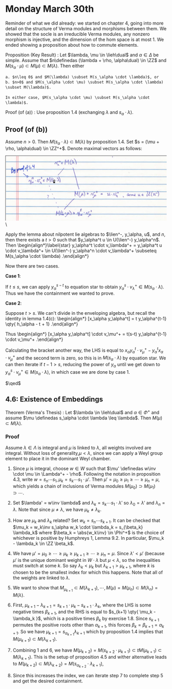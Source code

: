 # Monday March 30th

Reminder of what we did already: we started on chapter 4, going into more detail on the structure of Verma modules and morphisms between them.
We showed that the socle is an irreducible Verma modules, any nonzero morphism is injective, and the dimension of the hom space is at most 1.
We ended showing a proposition about how to commute elements.

Proposition (Key Result)
:   Let $\lambda, \mu \in \lieh\dual$ and $\alpha\in\Delta$ be simple.
    Assume that $n\definedas (\lambda + \rho, \alpha\dual) \in \ZZ$ and $M(s_\alpha \cdot \mu) \subset M(\mu) \subset M(\lambda)$.
    Then either

    a. $n\leq 0$ and $M(\lambda) \subset M(s_\alpha \cdot \lambda)$, or
    b. $n>0$ and $M(s_\alpha \cdot \mu) \subset M(s_\alpha \cdot \lambda) \subset M(\lambda)$.

    In either case, $M(s_\alpha \cdot \mu) \subset M(s_\alpha \cdot \lambda)$.

Proof (of (a))
: Use proposition 1.4 (exchanging $\lambda$ and $s_\alpha \cdot \lambda$).

## Proof (of (b))

Assume $n>0$.
Then $M(s_\alpha \cdot \lambda) \subset M(\lambda)$ by proposition 1.4.
Set $s = (\mu + \rho, \alpha\dual) \in \ZZ^+$.
Denote maximal vectors as follows:

![Image](figures/2020-03-30-09:29.png)\

Apply the lemma about nilpotent lie algebras to $\lien^-, y_\alpha, u$, and $n$, then there exists a $t>0$ such that $y_\alpha^t u \in U(\lien^-) y_\alpha^n$.
Then
\begin{align*}\label{star}
y_\alpha^t \cdot v_\lambda^+ = y_\alpha^t u \cdot v_\lambda^+ \in U(\lien^-) y_\alpha^n \cdot v_\lambda^+ \subseteq M(s_\alpha \cdot \lambda)
.\end{align*}

Now there are two cases.

**Case 1**:

If $t\leq s$, we can apply $y_\alpha^{s-t}$ to equation star to obtain $y_\alpha^s \cdot v_\lambda^+ \in M(s_\alpha \cdot \lambda)$.
Thus we have the containment we wanted to prove.

**Case 2**:

Suppose $t > s$.
We can't divide in the enveloping algebra, but recall the identity in lemma 1.4(c):
\begin{align*}
[x_\alpha y_\alpha^t] = t y_\alpha^{t-1} \qty{ h_\alpha - t + 1}
.\end{align*}

Thus
\begin{align*}
[x_\alpha y_\alpha^t] \cdot v_\mu^+ = t(s-t) y_\alpha^{t-1} \cdot v_\mu^+
.\end{align*}

Calculating the bracket another way, the LHS is equal to $x_\alpha y_\alpha^t \cdot v_\mu^+ - y_\alpha^t x_\alpha \cdot v_\mu^+$ and the second term is zero, so this is in $M(s_\alpha \cdot \lambda)$ by equation star.
We can then iterate if  $t-1 > s$, reducing the power of $y_\alpha$ until we get down to $y_\alpha^s \cdot v_\mu^+ \in M(s_\alpha \cdot \lambda)$, in which case we are done by case 1.

$\qed$

## 4.6: Existence of Embeddings

Theorem (Verma's Thesis)
: Let $\lambda \in \lieh\dual$ and $\alpha\in\Phi^+$ and assume $\mu \definedas s_\alpha \cdot \lambda \leq \lambda$.
  Then $M(\mu) \subset M(\lambda)$.

### Proof

Assume $\lambda \in \Lambda$ is integral and $\mu$ is linked to $\lambda$, all weights involved are integral.
Without loss of generality,$\mu < \lambda$, since we can apply a Weyl group element to place it in the dominant Weyl chamber.

1. Since $\mu$ is integral, choose $w\in W$ such that $\mu' \definedas w\inv \cdot \mu \in \Lambda^+ - \rho$.
    Following the notation in proposition 4.3, write $w = s_n \cdots s_1, \mu_k = s_k \cdots s_1 \cdot \mu'$.
    Then $\mu' = \mu_0 \geq \mu_1 \geq \cdots \geq \mu_n = \mu$, which yields a chain of inclusions of Verma modules $M(\mu_0) \supset M(\mu_1) \supset \cdots$.

2. Set $\lambda' = w\inv \lambda$ and $\lambda_k = s_k \cdots s_1 \cdot \lambda'$ so $\lambda_0 = \lambda'$ and $\lambda_n = \lambda$.
    Note that since $\mu \neq \lambda$, we have $\mu_k \neq \lambda_k$.

3. How are $\mu_k$ and $\lambda_k$ related? Set $w_k = s_n \cdots s_{k+1}$.
    It can be checked that $\mu_k = w_k\inv s_\alpha w_k \cdot \lambda_k = s_{\beta_k} \lambda_k$ where $\beta_k = \abs{w_k\inv} \in \Phi^+$ is the choice of whichever is positive by Humphreys 1, Lemma 9.2.
    In particular, $\mu_k - \lambda_k \in \ZZ \beta_k$.

4. We have $\mu' = \mu_0 \geq \cdots \geq \mu_k \geq \mu_{k+1} \geq \cdots \geq \mu_n = \mu$.
    Since $\lambda'<\mu'$ (because $\mu'$ is the unique dominant weight in $W\cdot \lambda$ but $\mu < \lambda$, so the inequalities must switch at some $k$.
    So say $\lambda_k < \mu_k$ but $\lambda_{k+1} > \mu_{k+1}$, where $k$ is chosen to be the smallest index for which this happens.
    Note that all of the weights are linked to $\lambda$.

5. We want to show that $M_{\mu_{k+1}} \subset M(\lambda_{k+1}), \cdots, M(\mu) = M(\mu_n) \subset M(\lambda_n) = M(\lambda)$.

6. First, $\mu_{k+1} - \lambda_{k+1} = s_{k+1} \cdot \mu_k - s_{k+1} \cdot \lambda_k$, where the LHS is some negative times $\beta_{k+1}$, and the RHS is equal to $s_{k+1} \qty{ \mu_k - \lambda_k }$, which is a positive times $\beta_k$ by exercise 1.8.
    Since $s_{k+1}$ permutes the positive roots other than $\alpha_{k+1}$, this forces $\beta_k = \beta_{k+1} = \alpha_{k+1}$.
    So we have $\mu_{k+1} = s_{\alpha_{k+1}} \lambda_{k+1}$ which by proposition 1.4 implies that $M(\mu_{k+1}) \subset M(\lambda_{k+1})$.

7. Combining 1 and 6, we have $M(\mu_{k+2}) = M(s_{k+2} \cdot \mu_{k+1}) \subset tM(\mu_{k+1}) \subset M(\lambda_{k+1})$.
    This is the setup of proposition 4.5 and wither alternative leads to $M(\mu_{k+2}) \subset M(\lambda_{k+2}) = M(s_{\alpha_{k+2}} \cdot \lambda_{k+1})$,

8. Since this increases the index, we can iterate step 7 to complete step 5 and get the desired containment.
